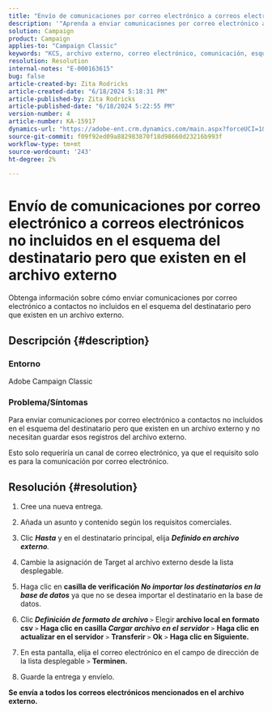 ```yaml
---
title: "Envío de comunicaciones por correo electrónico a correos electrónicos no incluidos en el esquema del destinatario, pero que existen en el archivo externo"
description: '"Aprenda a enviar comunicaciones por correo electrónico a contactos que no están incluidos en el esquema del destinatario pero que existen en un archivo externo".'
solution: Campaign
product: Campaign
applies-to: "Campaign Classic"
keywords: "KCS, archivo externo, correo electrónico, comunicación, esquema, ACC, Campaign Classic"
resolution: Resolution
internal-notes: "E-000163615"
bug: false
article-created-by: Zita Rodricks
article-created-date: "6/18/2024 5:18:31 PM"
article-published-by: Zita Rodricks
article-published-date: "6/18/2024 5:22:55 PM"
version-number: 4
article-number: KA-15917
dynamics-url: "https://adobe-ent.crm.dynamics.com/main.aspx?forceUCI=1&pagetype=entityrecord&etn=knowledgearticle&id=8d1758c5-962d-ef11-840a-002248084fbb"
source-git-commit: f09f92ed09a882983870f18d98660d23216b993f
workflow-type: tm+mt
source-wordcount: '243'
ht-degree: 2%

---
```


# Envío de comunicaciones por correo electrónico a correos electrónicos no incluidos en el esquema del destinatario pero que existen en el archivo externo


Obtenga información sobre cómo enviar comunicaciones por correo electrónico a contactos no incluidos en el esquema del destinatario pero que existen en un archivo externo.

## Descripción {#description}


### <b>Entorno</b>

Adobe Campaign Classic



### Problema/Síntomas

Para enviar comunicaciones por correo electrónico a contactos no incluidos en el esquema del destinatario pero que existen en un archivo externo y no necesitan guardar esos registros del archivo externo.

Esto solo requeriría un canal de correo electrónico, ya que el requisito solo es para la comunicación por correo electrónico.


## Resolución {#resolution}


1. Cree una nueva entrega.


2. Añada un asunto y contenido según los requisitos comerciales.


3. Clic <b>*Hasta</b>* y en el destinatario principal, elija <b>*Definido en archivo externo</b>.*


4. Cambie la asignación de Target al archivo externo desde la lista desplegable.


5. Haga clic en <b>casilla de verificación *No importar los destinatarios en la base de datos</b>* ya que no se desea importar el destinatario en la base de datos.


6. Clic<b> *Definición de formato de archivo* </b>`>`  Elegir<b> archivo local en formato csv</b> `>`  <b>Haga clic en casilla *Cargar archivo en el servidor</b>* `>`  <b>Haga clic en actualizar en el servidor</b> `>`  <b>Transferir </b>`>` <b> Ok</b> `>`  <b>Haga clic en Siguiente.</b>


7. En esta pantalla, elija el correo electrónico en el campo de dirección de la lista desplegable `>`  <b>Terminen.</b>


8. Guarde la entrega y envíelo.






<b>Se envía a todos los correos electrónicos mencionados en el archivo externo.</b>


